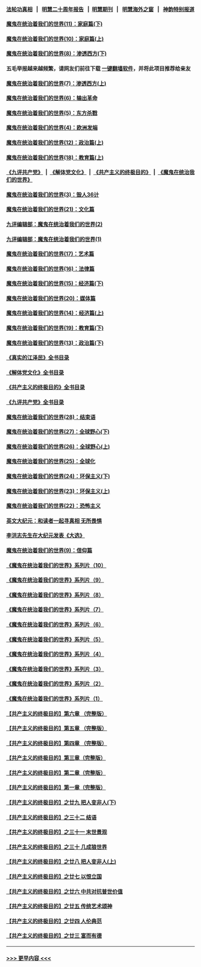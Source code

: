 #### [法轮功真相](https://github.com/gfw-breaker/truth/blob/master/README.md?t=0) &nbsp;&nbsp;|&nbsp;&nbsp; [明慧二十周年报告](https://github.com/gfw-breaker/mh-reports/blob/master/README.md?t=0) &nbsp;&nbsp;|&nbsp;&nbsp;[明慧期刊](https://github.com/gfw-breaker/mh-qikan) &nbsp;&nbsp;|&nbsp;&nbsp; [明慧海外之窗](https://github.com/gfw-breaker/mh-news/blob/master/README.md?t=0) &nbsp;&nbsp;|&nbsp;&nbsp; [神韵特别报道](https://github.com/gfw-breaker/mh-news/blob/master/shenyun.md?t=0)
#### [魔鬼在统治着我们的世界(11)：家庭篇(下)](../pages/nsc422/n10440961.md?t=12022251) 
#### [魔鬼在统治着我们的世界(10)：家庭篇(上)](../pages/nsc422/n10435448.md?t=12022251) 
#### [魔鬼在统治着我们的世界(8)：渗透西方(下)](../pages/nsc422/n10429603.md?t=12022251) 
#### 五毛举报越来越频繁，请网友们前往下载 [一键翻墙软件](https://github.com/gfw-breaker/ssr-accounts)，并将此项目推荐给亲友
#### [魔鬼在统治着我们的世界(7)：渗透西方(上)](../pages/nsc422/n10426013.md?t=12022251) 
#### [魔鬼在统治着我们的世界(6)：输出革命](../pages/nsc422/n10421536.md?t=12022251) 
#### [魔鬼在统治着我们的世界(5)：东方杀戮](../pages/nsc422/n10417707.md?t=12022251) 
#### [魔鬼在统治着我们的世界(4)：欧洲发端](../pages/nsc422/n10414890.md?t=12022251) 
#### [魔鬼在统治着我们的世界(12)：政治篇(上)](../pages/nsc422/n10444576.md?t=12022251) 
#### [魔鬼在统治着我们的世界(18)：教育篇(上)](../pages/nsc422/n10526970.md?t=12022251) 
#### [《九评共产党》](https://github.com/begood0513/9ping.md/blob/master/README.md) &nbsp;|&nbsp; [《解体党文化》](../../../../jtdwh.md/blob/master/README.md)  &nbsp;|&nbsp; [《共产主义的终极目的》](../../../../gczydzjmd.md/blob/master/README.md) &nbsp;|&nbsp; [《魔鬼在统治我们的世界》](../../../../mgztzwmdsj.md/blob/master/README.md) 
#### [魔鬼在统治着我们的世界(3)：毁人36计](../pages/nsc422/n10411583.md?t=12022251) 
#### [魔鬼在统治着我们的世界(21)：文化篇](../pages/nsc422/n10597706.md?t=12022251) 
#### [九评编辑部：魔鬼在统治着我们的世界(2)](../pages/nsc422/n10410036.md?t=12022251) 
#### [九评编辑部：魔鬼在统治着我们的世界(1)](../pages/nsc422/n10406825.md?t=12022251) 
#### [魔鬼在统治着我们的世界(17)：艺术篇](../pages/nsc422/n10499093.md?t=12022251) 
#### [魔鬼在统治着我们的世界(16)：法律篇](../pages/nsc422/n10485969.md?t=12022251) 
#### [魔鬼在统治着我们的世界(15)：经济篇(下)](../pages/nsc422/n10469975.md?t=12022251) 
#### [魔鬼在统治着我们的世界(20)：媒体篇](../pages/nsc422/n10586579.md?t=12022251) 
#### [魔鬼在统治着我们的世界(14)：经济篇(上)](../pages/nsc422/n10457370.md?t=12022251) 
#### [魔鬼在统治着我们的世界(19)：教育篇(下)](../pages/nsc422/n10564808.md?t=12022251) 
#### [魔鬼在统治着我们的世界(13)：政治篇(下)](../pages/nsc422/n10448270.md?t=12022251) 
#### [《真实的江泽民》全书目录](../pages/nsc422/n13721399.md?t=12022251) 
#### [《解体党文化》全书目录](../pages/nsc422/n13721157.md?t=12022251) 
#### [《共产主义的终极目的》全书目录](../pages/nsc422/n13721048.md?t=12022251) 
#### [《九评共产党》全书目录](../pages/nsc422/n13708085.md?t=12022251) 
#### [魔鬼在统治着我们的世界(28)：结束语](../pages/nsc422/n10936246.md?t=12022251) 
#### [魔鬼在统治着我们的世界(27)：全球野心(下)](../pages/nsc422/n10928319.md?t=12022251) 
#### [魔鬼在统治着我们的世界(26)：全球野心(上)](../pages/nsc422/n10900318.md?t=12022251) 
#### [魔鬼在统治着我们的世界(25)：全球化](../pages/nsc422/n10788205.md?t=12022251) 
#### [魔鬼在统治着我们的世界(24)：环保主义(下)](../pages/nsc422/n10695307.md?t=12022251) 
#### [魔鬼在统治着我们的世界(23)：环保主义(上)](../pages/nsc422/n10688613.md?t=12022251) 
#### [魔鬼在统治着我们的世界(22)：恐怖主义](../pages/nsc422/n10614727.md?t=12022251) 
#### [英文大纪元：和读者一起寻真相 无所畏惧](../pages/nsc422/n12542027.md?t=12022251) 
#### [李洪志先生在大纪元发表《大选》](../pages/nsc422/n12534746.md?t=12022251) 
#### [魔鬼在统治着我们的世界(9)：信仰篇](../pages/nsc422/n10432159.md?t=12022251) 
#### [《魔鬼在统治着我们的世界》系列片（10）](../pages/nsc422/n12292670.md?t=12022251) 
#### [《魔鬼在统治着我们的世界》系列片（9）](../pages/nsc422/n12290859.md?t=12022251) 
#### [《魔鬼在统治着我们的世界》系列片（8）](../pages/nsc422/n12287445.md?t=12022251) 
#### [《魔鬼在统治着我们的世界》系列片（7）](../pages/nsc422/n12283425.md?t=12022251) 
#### [《魔鬼在统治着我们的世界》系列片（6）](../pages/nsc422/n12282314.md?t=12022251) 
#### [《魔鬼在统治着我们的世界》系列片（5）](../pages/nsc422/n12281419.md?t=12022251) 
#### [《魔鬼在统治着我们的世界》系列片（4）](../pages/nsc422/n12274024.md?t=12022251) 
#### [《魔鬼在统治着我们的世界》系列片（3）](../pages/nsc422/n12271322.md?t=12022251) 
#### [《魔鬼在统治着我们的世界》系列片（2）](../pages/nsc422/n12269049.md?t=12022251) 
#### [《魔鬼在统治着我们的世界》系列片（1）](../pages/nsc422/n12267575.md?t=12022251) 
#### [【共产主义的终极目的】第六章 （完整版）](../pages/nsc422/n11428913.md?t=12022251) 
#### [【共产主义的终极目的】第五章 （完整版）](../pages/nsc422/n11428912.md?t=12022251) 
#### [【共产主义的终极目的】第四章 （完整版）](../pages/nsc422/n11428907.md?t=12022251) 
#### [【共产主义的终极目的】第三章（完整版）](../pages/nsc422/n11428848.md?t=12022251) 
#### [【共产主义的终极目的】第二章（完整版）](../pages/nsc422/n11428831.md?t=12022251) 
#### [【共产主义的终极目的】第一章（完整版）](../pages/nsc422/n11417651.md?t=12022251) 
#### [【共产主义的终极目的】之廿九 把人变非人(下)](../pages/nsc422/n11344140.md?t=12022251) 
#### [【共产主义的终极目的】之三十二 结语](../pages/nsc422/n11360535.md?t=12022251) 
#### [【共产主义的终极目的】之三十一 末世景观](../pages/nsc422/n11351129.md?t=12022251) 
#### [【共产主义的终极目的】之三十 几成狼世界](../pages/nsc422/n11348280.md?t=12022251) 
#### [【共产主义的终极目的】之廿八 把人变非人(上)](../pages/nsc422/n11340492.md?t=12022251) 
#### [【共产主义的终极目的】之廿七 以恨立国](../pages/nsc422/n11336944.md?t=12022251) 
#### [【共产主义的终极目的】之廿六 中共对抗普世价值](../pages/nsc422/n11324785.md?t=12022251) 
#### [【共产主义的终极目的】之廿五 传统艺术颂神](../pages/nsc422/n11296396.md?t=12022251) 
#### [【共产主义的终极目的】之廿四 人伦典范](../pages/nsc422/n11296397.md?t=12022251) 
#### [【共产主义的终极目的】之廿三 富而有德](../pages/nsc422/n11283598.md?t=12022251) 

----
#### [ >>> 更早内容 <<< ](../indexes/nsc422-earlier.md)

